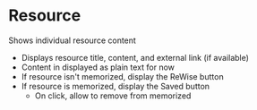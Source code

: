 # Resource

Shows individual resource content

- Displays resource title, content, and external link (if available)
- Content in displayed as plain text for now
- If resource isn't memorized, display the ReWise button
- If resource is memorized, display the Saved button
  - On click, allow to remove from memorized
